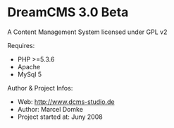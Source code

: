 DreamCMS 3.0 Beta
=================


A Content Management System licensed under GPL v2

Requires:

- PHP >=5.3.6
- Apache
- MySql 5


Author & Project Infos:

- Web:                http://www.dcms-studio.de
- Author:             Marcel Domke
- Project started at: Juny 2008
